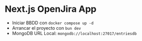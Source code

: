 # Next.js OpenJira App

* Iniciar BBDD con `docker compose up -d`
* Arrancar el proyecto con `bun dev`
* MongoDB URL Local: `mongodb://localhost:27017/entriesdb`
